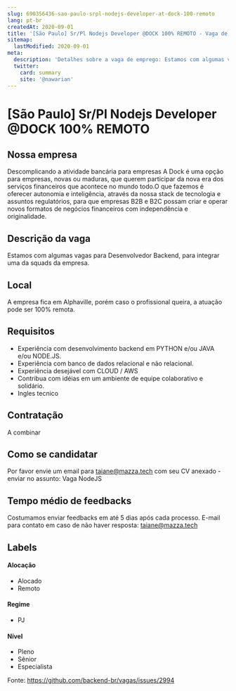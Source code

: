 ```yaml
---
slug: 690356436-sao-paulo-srpl-nodejs-developer-at-dock-100-remoto
lang: pt-br
createdAt: 2020-09-01
title: '[São Paulo] Sr/Pl Nodejs Developer @DOCK 100% REMOTO - Vaga de Emprego'
sitemap:
  lastModified: 2020-09-01
meta:
  description: 'Detalhes sobre a vaga de emprego: Estamos com algumas vagas para Desenvolvedor Backend, para integrar uma da squads da empresa.'
  twitter:
    card: summary
    site: '@nawarian'
---
```


# [São Paulo] Sr/Pl Nodejs Developer @DOCK 100% REMOTO

## Nossa empresa
Descomplicando a atividade bancária para empresas
A Dock é uma opção para empresas, novas ou maduras, que querem participar da nova era dos serviços financeiros que acontece no mundo todo.O que fazemos é oferecer autonomia e inteligência, através da nossa stack de tecnologia e assuntos regulatórios, para que empresas B2B e B2C possam criar e operar novos formatos de negócios financeiros com independência e originalidade.

## Descrição da vaga
Estamos com algumas vagas para Desenvolvedor Backend, para integrar uma da squads da empresa.

## Local
A empresa fica em Alphaville, porém caso o profissional queira, a atuação pode ser 100% remota.

## Requisitos
- Experiência com desenvolvimento backend em PYTHON e/ou JAVA e/ou NODE.JS.
- Experiência com banco de dados relacional e não relacional.
- Experiência desejável com CLOUD / AWS
- Contribua com idéias em um ambiente de equipe colaborativo e solidário.
- Ingles tecnico

## Contratação
A combinar

## Como se candidatar
Por favor envie um email para taiane@mazza.tech com seu CV anexado - enviar no assunto: Vaga NodeJS

## Tempo médio de feedbacks
Costumamos enviar feedbacks em até 5 dias após cada processo.
E-mail para contato em caso de não haver resposta: taiane@mazza.tech

## Labels

#### Alocação
- Alocado
- Remoto

#### Regime
- PJ

#### Nível
- Pleno
- Sênior
- Especialista




Fonte: https://github.com/backend-br/vagas/issues/2994